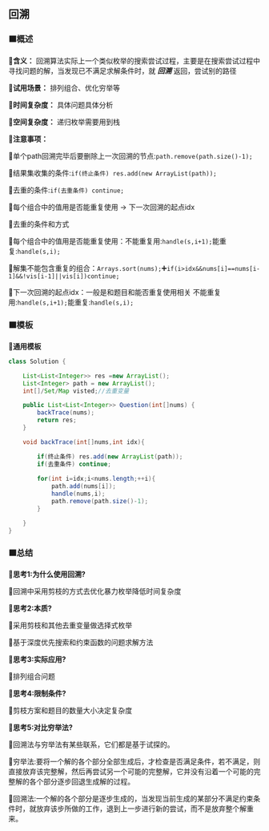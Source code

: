 ## 回溯

### 🟧概述

**🔻含义：** 回溯算法实际上一个类似枚举的搜索尝试过程，主要是在搜索尝试过程中寻找问题的解，当发现已不满足求解条件时，就 ***回溯*** 返回，尝试别的路径

**🔻试用场景：** 排列组合、优化穷举等

**🔻时间复杂度：** 具体问题具体分析

**🔻空间复杂度：** 递归枚举需要用到栈

**🔻注意事项：**

🔸单个path回溯完毕后要删除上一次回溯的节点:`path.remove(path.size()-1);`

🔸结果集收集的条件:`if(终止条件) res.add(new ArrayList(path));`

🔸去重的条件:`if(去重条件) continue;`

🔸每个组合中的值用是否能重复使用  -> 下一次回溯的起点idx

🔸去重的条件和方式

🔸每个组合中的值用是否能重复使用：不能重复用:`handle(s,i+1);`能重复:`handle(s,i);`

🔸解集不能包含重复的组合：`Arrays.sort(nums);`➕`if(i>idx&&nums[i]==nums[i-1]&&!vis[i-1]||vis[i])continue;`

🔸下一次回溯的起点idx：一般是和题目和能否重复使用相关 不能重复用:`handle(s,i+1);`能重复:`handle(s,i);`

### 🟧模板

📌**通用模板**

```java
class Solution {

    List<List<Integer>> res =new ArrayList();
    List<Integer> path = new ArrayList();
    int[]/Set/Map visted;//去重变量

    public List<List<Integer>> Question(int[]nums) {
        backTrace(nums);
        return res;
    }

    void backTrace(int[]nums,int idx){

        if(终止条件) res.add(new ArrayList(path));
        if(去重条件) continue;
        
        for(int i=idx;i<nums.length;++i){
            path.add(nums[i]);
            handle(nums,i);
            path.remove(path.size()-1);
        }

    }
}

```

### 🟧总结

**🔻思考1:为什么使用回溯?**

🔸回溯中采用剪枝的方式去优化暴力枚举降低时间复杂度

**🔻思考2:本质?**

🔸采用剪枝和其他去重变量做选择式枚举

🔸基于深度优先搜索和约束函数的问题求解方法


**🔻思考3:实际应用?**

🔸排列组合问题

**🔻思考4:限制条件?**

🔸剪枝方案和题目的数量大小决定复杂度

**🔻思考5:对比穷举法?**

🔸回溯法与穷举法有某些联系，它们都是基于试探的。

🔸穷举法:要将一个解的各个部分全部生成后，才检查是否满足条件，若不满足，则直接放弃该完整解，然后再尝试另一个可能的完整解，它并没有沿着一个可能的完整解的各个部分逐步回退生成解的过程。

🔸回溯法:一个解的各个部分是逐步生成的，当发现当前生成的某部分不满足约束条件时，就放弃该步所做的工作，退到上一步进行新的尝试，而不是放弃整个解重来。

